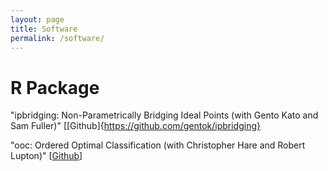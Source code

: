 ```yaml
---
layout: page
title: Software
permalink: /software/
---
```


R Package
===

"ipbridging: Non-Parametrically Bridging Ideal Points (with Gento Kato and Sam Fuller)" \[[Github]{https://github.com/gentok/ipbridging}

"ooc: Ordered Optimal Classification (with Christopher Hare and Robert Lupton)" \[[Github](https://github.com/tzuliu/ooc)\]
